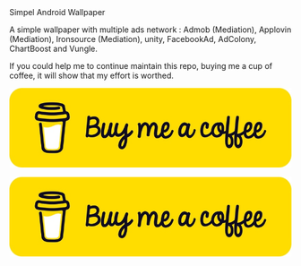 <html>
<Text>Simpel Android Wallpaper</Text> 

<Text>A simple wallpaper with multiple ads network : Admob (Mediation), Applovin (Mediation), Ironsource (Mediation), unity,
FacebookAd, AdColony, ChartBoost and Vungle.

If you could help me to continue maintain this repo, buying me a cup of coffee, it will show that my effort is worthed.</Text> 

<img src="https://github.com/mouhsineAf/SimpelWallpaper/blob/38f07aab0b4a6a652b1dc3ed44f0f9040fccfd15/app/src/main/res/drawable/ic_buy_for_me.jpg" onclick="https://buymeacoffee.com/devm22">


[!["Buy Me A Coffee"](https://github.com/mouhsineAf/SimpelWallpaper/blob/38f07aab0b4a6a652b1dc3ed44f0f9040fccfd15/app/src/main/res/drawable/ic_buy_for_me.jpg)](https://buymeacoffee.com/devm22)

</html>

